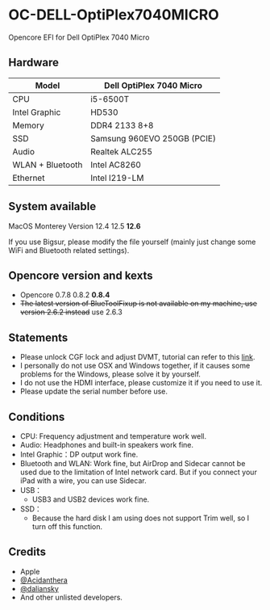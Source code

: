 # OC-DELL-OptiPlex7040MICRO
Opencore EFI for Dell OptiPlex 7040 Micro

## Hardware
| Model            | Dell OptiPlex 7040 Micro    |
|------------------|-----------------------------|
| CPU              | i5-6500T                    |
| Intel Graphic    | HD530                       |
| Memory           | DDR4 2133 8+8               |
| SSD              | Samsung 960EVO 250GB (PCIE) |
| Audio            | Realtek ALC255              |
| WLAN + Bluetooth | Intel AC8260                |
| Ethernet         | Intel I219-LM               |

## System available

MacOS Monterey Version 12.4 12.5 **12.6**

If you use Bigsur, please modify the file yourself (mainly just change some WiFi and Bluetooth related settings).

## Opencore version and kexts

- Opencore 0.7.8 0.8.2 **0.8.4**
- ~~The latest version of BlueToolFixup is not available on my machine, use version 2.6.2 instead~~ use 2.6.3

## Statements

- Please unlock CGF lock and adjust DVMT, tutorial can refer to this [link](https://github.com/optiplex-osx/Dell-OptiPlex-7040-Clover-EFI%0A).
- I personally do not use OSX and Windows together, if it causes some problems for the Windows, please solve it by yourself.
- I do not use the HDMI interface, please customize it if you need to use it.
- Please update the serial number before use.

## Conditions

- CPU: Frequency adjustment and temperature work well.
- Audio: Headphones and built-in speakers work fine.
- Intel Graphic：DP output work fine.
- Bluetooth and WLAN: Work fine, but AirDrop and Sidecar cannot be used due to the limitation of Intel network card. But if you connect your iPad with a wire, you can use Sidecar.
- USB：
    - USB3 and USB2 devices work fine.
- SSD：
    - Because the hard disk I am using does not support Trim well, so I turn off this function.

## Credits

- Apple
- [@Acidanthera](https://github.com/acidanthera)
- [@daliansky](https://github.com/daliansky)
- And other unlisted developers.

